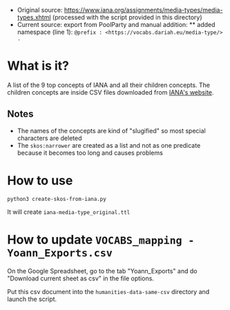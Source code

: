 * Original source: https://www.iana.org/assignments/media-types/media-types.xhtml (processed with the script provided in this directory)
* Current source: export from PoolParty and manual addition:
** added namespace (line 1): `@prefix : <https://vocabs.dariah.eu/media-type/> .`

# What is it?
A list of the 9 top concepts of IANA and all their children concepts. The children concepts are inside CSV files 
downloaded from [IANA's website](https://www.iana.org/assignments/media-types/media-types.xhtml).

## Notes
- The names of the concepts are kind of "slugified" so most special characters are deleted
- The `skos:narrower` are created as a list and not as one predicate because it becomes too long and causes problems

# How to use
`python3 create-skos-from-iana.py`

It will create `iana-media-type_original.ttl`

# How to update `VOCABS_mapping - Yoann_Exports.csv`
On the Google Spreadsheet, go to the tab "Yoann_Exports" and do "Download current sheet as csv" in the file options.

Put this csv document into the `humanities-data-same-csv` directory and launch the script.